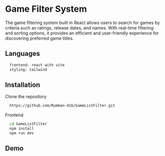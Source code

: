 
# Game Filter System


The game filtering system built in React allows users to search for games by criteria such as ratings, release dates, and names. With real-time filtering and sorting options, it provides an efficient and user-friendly experience for discovering preferred game titles.


## Languages

```bash
  frontend: react with vite
  styling: tailwind
```

## Installation

Clone the repository
```bash
  https://github.com/Rumman-416/GameListFilter.git
```
Frontend
```bash
  cd GameListFilter
  npm install
  npm run dev
```

## Demo
